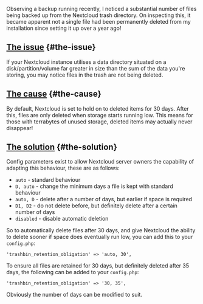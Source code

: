<!---
title: "Nextcloud hoarding trash - how to force automatic removal of deleted items"
date: "2017-10-01"
--->

Observing a backup running recently, I noticed a substantial number of files being backed up from the Nextcloud trash directory. On inspecting this, it became apparent not a single file had been permanently deleted from my installation since setting it up over a year ago!

## [The issue](#the-issue) {#the-issue}

If your Nextcloud instance utilises a data directory situated on a disk/partition/volume far greater in size than the sum of the data you're storing, you may notice files in the trash are not being deleted.

## [The cause](#the-cause) {#the-cause}

By default, Nextcloud is set to hold on to deleted items for 30 days. After this, files are only deleted when storage starts running low. This means for those with terrabytes of unused storage, deleted items may actually never disappear!

## [The solution](#the-solution) {#the-solution}

Config parameters exist to allow Nextcloud server owners the capability of adapting this behaviour, these are as follows:

- `auto` - standard behaviour
- `D, auto` - change the minimum days a file is kept with standard behaviour
- `auto, D` - delete after a number of days, but earlier if space is required
- `D1, D2` - do not delete before, but definitely delete after a certain number of days
- `disabled` - disable automatic deletion

So to automatically delete files after 30 days, and give Nextcloud the ability to delete sooner if space does eventually run low, you can add this to your `config.php`:

`'trashbin_retention_obligation' => 'auto, 30',`

To ensure all files are retained for 30 days, but definitely deleted after 35 days, the following can be added to your `config.php`:

`'trashbin_retention_obligation' => '30, 35',`

Obviously the number of days can be modified to suit.
